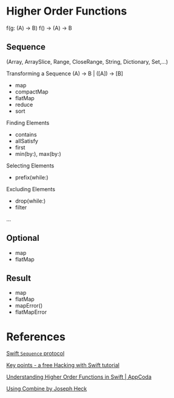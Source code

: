 # Higher Order Functions

f(g: (A) -> B)
f() -> (A) -> B

## Sequence

(Array, ArraySlice, Range, CloseRange, String, Dictionary, Set,...)

Transforming a Sequence
    (A) -> B | ([A]) -> [B]
- map
- compactMap
- flatMap
- reduce
- sort

Finding Elements
- contains
- allSatisfy
- first
- min(by:), max(by:)

Selecting Elements
- prefix(while:)

Excluding Elements
- drop(while:)
- filter

...

## Optional
- map
- flatMap

## Result
- map
- flatMap
- mapError()
- flatMapError

# References

[Swift `Sequence` protocol](https://developer.apple.com/documentation/swift/sequence)

[Key points - a free Hacking with Swift tutorial](https://www.hackingwithswift.com/guide/ios-swiftui/7/2/key-points)

[Understanding Higher Order Functions in Swift | AppCoda](https://www.appcoda.com/higher-order-functions-swift/)

[Using Combine by Joseph Heck](https://heckj.github.io/swiftui-notes/)
